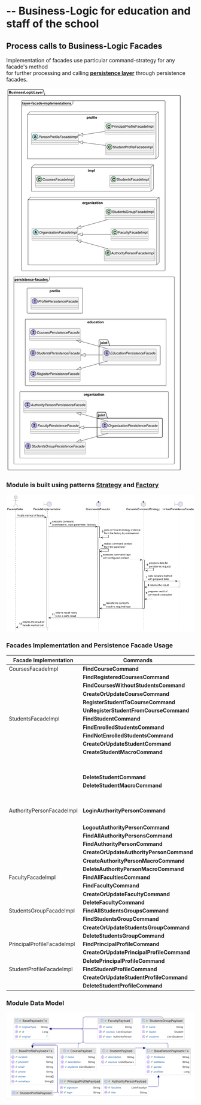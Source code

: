 # --  Business-Logic for education and staff of the school

## Process calls to Business-Logic Facades 

Implementation of facades use particular command-strategy for any facade's method<br>
for further processing and calling **<ins>persistence layer</ins>** through persistence facades.

![Business Logic Layers General Diagram](diagrams/Business%20Logic%20Layers%20General%20Diagram.png "Business Logic Layer General")

### Module is built using patterns [Strategy](https://en.wikipedia.org/wiki/Strategy_pattern) and [Factory](https://en.wikipedia.org/wiki/Abstract_factory_pattern)
![Business Logic Layers Sequence Diagram](diagrams/Business%20Logic%20Layers%20Sequence%20Diagram.png "Business Logic Layer Sequence")

### Facades Implementation and Persistence Facade Usage

|Facade Implementation| Commands                                  | Persistence Facade#Method                                       |
|---------|-------------------------------------------|-----------------------------------------------------------------|
|CoursesFacadeImpl| **FindCourseCommand**                     | `CoursesPersistenceFacade#findCourseById(id)`                   |
|| **FindRegisteredCoursesCommand**          | `RegisterPersistenceFacade#findCoursesRegisteredForStudent(id)` |
|| **FindCoursesWithoutStudentsCommand**     | `RegisterPersistenceFacade#findCoursesWithoutStudents(id)`      |
|| **CreateOrUpdateCourseCommand**           | `CoursesPersistenceFacade#save(Course course)`                  |
|| **RegisterStudentToCourseCommand**        | `EducationPersistenceFacade#link(student, course)`              |
|| **UnRegisterStudentFromCourseCommand**    | `EducationPersistenceFacade#unLink(student, course)`            |
|StudentsFacadeImpl| **FindStudentCommand**                    | `StudentsPersistenceFacade#findStudentById(id)`                 |
|| **FindEnrolledStudentsCommand**           | `RegisterPersistenceFacade#findEnrolledStudentsByCourseId(id)`  |
|| **FindNotEnrolledStudentsCommand**        | `RegisterPersistenceFacade#findNotEnrolledStudents()`           |
|| **CreateOrUpdateStudentCommand**          | `StudentsPersistenceFacade#save(Student student)`               |
|| **CreateStudentMacroCommand**             | **macro-command**                                               |
||| see **CreateOrUpdateStudentProfileCommand**                     |
||| see **CreateOrUpdateStudentCommand**                            |
|| **DeleteStudentCommand**          | `StudentsPersistenceFacade#deleteStudent(id)`|
|| **DeleteStudentMacroCommand**             | **macro-command**|
||| see **DeleteStudentProfileCommand**|
||| see **DeleteStudentCommand**|
|AuthorityPersonFacadeImpl| **LoginAuthorityPersonCommand**           | `PersistenceFacade#findPrincipalProfileByLogin(userName)`       |
||                                           | `PersistenceFacade#findAuthorityPersonByProfileId(id)`          |
|| **LogoutAuthorityPersonCommand**          | not use yet                                                     |
|| **FindAllAuthorityPersonsCommand**        | `AuthorityPersonPersistenceFacade#findAllAuthorityPersons()`    |
|| **FindAuthorityPersonCommand**            | `AuthorityPersonPersistenceFacade#findAuthorityPersonById(id)`  |
|| **CreateOrUpdateAuthorityPersonCommand**  | `AuthorityPersonPersistenceFacade#save(AuthorityPerson person)` |
|| **CreateAuthorityPersonMacroCommand**     | macro-command (**create-person** + **create-person-profile**)   |
|| **DeleteAuthorityPersonMacroCommand**     | macro-command (**delete-person** + **delete-person-profile**)   |
|FacultyFacadeImpl| **FindAllFacultiesCommand**               | `FacultyPersistenceFacade#findAllFaculties()`                   |
|| **FindFacultyCommand**                    | `FacultyPersistenceFacade#findFacultyById(id)`                  |
|| **CreateOrUpdateFacultyCommand**          | `FacultyPersistenceFacade#save(Faculty instance)`               |
|| **DeleteFacultyCommand**                  | `FacultyPersistenceFacade#deleteFaculty(id)`                    |
|StudentsGroupFacadeImpl| **FindAllStudentsGroupsCommand**          | `StudentsGroupPersistenceFacade#findAllStudentsGroups()`        |
|| **FindStudentsGroupCommand**              | `StudentsGroupPersistenceFacade#findStudentsGroupById(id)`      |
|| **CreateOrUpdateStudentsGroupCommand**    | `StudentsGroupPersistenceFacade#save(StudentsGroup instance)`   |
|| **DeleteStudentsGroupCommand**            | `StudentsGroupPersistenceFacade#deleteStudentsGroup(id)`        |
|PrincipalProfileFacadeImpl| **FindPrincipalProfileCommand**| `ProfilePersistenceFacade#findPrincipalProfileById(id)`         |
|| **CreateOrUpdatePrincipalProfileCommand** | `ProfilePersistenceFacade#save(PrincipalProfile input)`         |
|| **DeletePrincipalProfileCommand**         | `ProfilePersistenceFacade#deleteProfileById(id)`                |
|StudentProfileFacadeImpl| **FindStudentProfileCommand**             | `ProfilePersistenceFacade#findStudentProfileById(id)`           |
|| **CreateOrUpdateStudentProfileCommand**   | `ProfilePersistenceFacade#save(StudentProfile input)`           |
|| **DeleteStudentProfileCommand**           | `ProfilePersistenceFacade#deleteProfileById(id)`                |
### Module Data Model
![Business Logic Model Classes Diagram](diagrams/Model%20Classes%20Diagram.png "Business Logic Layer Model")
